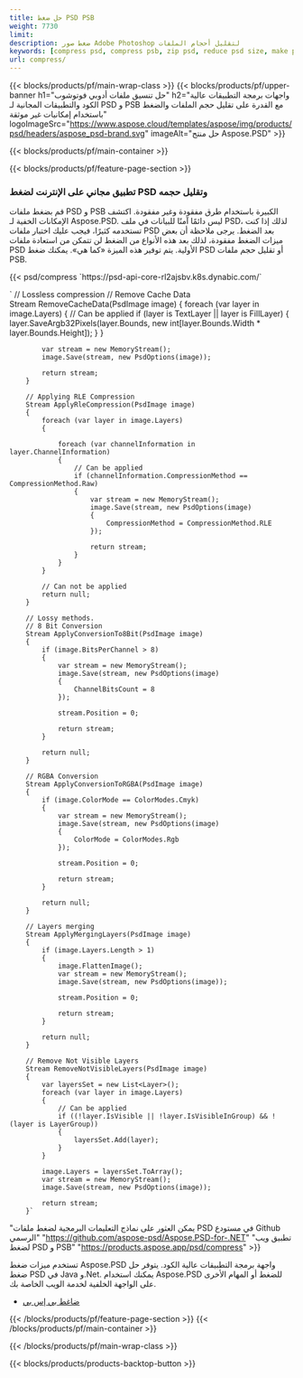 ```yaml
---
title: حل ضغط PSD PSB
weight: 7730
limit: 
description: ضغط صور Adobe Photoshop لتقليل أحجام الملفات
keywords: [compress psd, compress psb, zip psd, reduce psd size, make psd smaller, remove unnecessary psd data, remove odd psd layers]
url: compress/
---
```

{{< blocks/products/pf/main-wrap-class >}}
{{< blocks/products/pf/upper-banner h1="حل تنسيق ملفات أدوبي فوتوشوب" h2="واجهات برمجة التطبيقات عالية الكود والتطبيقات المجانية لـ PSD و PSB مع القدرة على تقليل حجم الملفات والضغط باستخدام إمكانيات غير موثقة" logoImageSrc="https://www.aspose.cloud/templates/aspose/img/products/psd/headers/aspose_psd-brand.svg" imageAlt="حل منتج Aspose.PSD" >}}

{{< blocks/products/pf/main-container >}}

{{< blocks/products/pf/feature-page-section >}}
<h3 class="headingpdleft">تطبيق مجاني على الإنترنت لضغط PSD وتقليل حجمه</h3>
<p>قم بضغط ملفات PSD و PSB الكبيرة باستخدام طرق مفقودة وغير مفقودة. اكتشف الإمكانات الخفية لـ Aspose.PSD. ليس دائمًا آمنًا للبيانات في ملف PSD، لذلك إذا كنت تستخدمه كثيرًا، فيجب عليك اختبار ملفات PSD بعد الضغط. يرجى ملاحظة أن بعض ميزات الضغط مفقودة، لذلك بعد هذه الأنواع من الضغط لن تتمكن من استعادة ملفات PSD الأولية. يتم توفير هذه الميزة «كما هي». يمكنك ضغط PSD أو تقليل حجم ملفات PSB.</p>
{{< psd/compress `https://psd-api-core-rl2ajsbv.k8s.dynabic.com/` 

`      // Lossless compression
        // Remove Cache Data			
        Stream RemoveCacheData(PsdImage image)
        {
            foreach (var layer in image.Layers)
            {
                // Can be applied
                if (layer is TextLayer || layer is FillLayer)
                {
                    layer.SaveArgb32Pixels(layer.Bounds, new int[layer.Bounds.Width * layer.Bounds.Height]);
                }
            }

            var stream = new MemoryStream();
            image.Save(stream, new PsdOptions(image));

            return stream;
        }

        // Applying RLE Compression
        Stream ApplyRleCompression(PsdImage image)
        {
            foreach (var layer in image.Layers)
            {

                foreach (var channelInformation in layer.ChannelInformation)
                {
                    // Can be applied
                    if (channelInformation.CompressionMethod == CompressionMethod.Raw)
                    {
                        var stream = new MemoryStream();
                        image.Save(stream, new PsdOptions(image)
                        {
                            CompressionMethod = CompressionMethod.RLE
                        });

                        return stream;
                    }
                }
            }

            // Can not be applied
            return null;
        }

        // Lossy methods.
        // 8 Bit Conversion
        Stream ApplyConversionTo8Bit(PsdImage image)
        {
            if (image.BitsPerChannel > 8)
            {
                var stream = new MemoryStream();
                image.Save(stream, new PsdOptions(image)
                {
                    ChannelBitsCount = 8
                });

                stream.Position = 0;

                return stream;
            }

            return null;
        }
       
        // RGBA Conversion
        Stream ApplyConversionToRGBA(PsdImage image)
        {
            if (image.ColorMode == ColorModes.Cmyk)
            {
                var stream = new MemoryStream();
                image.Save(stream, new PsdOptions(image)
                {
                    ColorMode = ColorModes.Rgb
                });

                stream.Position = 0;

                return stream;
            }

            return null;
        }

        // Layers merging
        Stream ApplyMergingLayers(PsdImage image)
        {
            if (image.Layers.Length > 1)
            {
                image.FlattenImage();
                var stream = new MemoryStream();
                image.Save(stream, new PsdOptions(image));

                stream.Position = 0;

                return stream;
            }

            return null;
        }

        // Remove Not Visible Layers
        Stream RemoveNotVisibleLayers(PsdImage image)
        {
            var layersSet = new List<Layer>();
            foreach (var layer in image.Layers)
            {
                // Can be applied
                if ((!layer.IsVisible || !layer.IsVisibleInGroup) && !(layer is LayerGroup))
                {
                    layersSet.Add(layer);
                }
            }

            image.Layers = layersSet.ToArray();
            var stream = new MemoryStream();
            image.Save(stream, new PsdOptions(image));

            return stream;
        }` 
"يمكن العثور على نماذج التعليمات البرمجية لضغط ملفات PSD في مستودع Github الرسمي"  "https://github.com/aspose-psd/Aspose.PSD-for-.NET" 
"تطبيق ويب لضغط PSD و PSB" "https://products.aspose.app/psd/compress" >}}
<p>تستخدم ميزات ضغط Aspose.PSD واجهة برمجة التطبيقات عالية الكود. يتوفر حل ضغط PSD في Java و.Net. يمكنك استخدام Aspose.PSD للضغط أو المهام الأخرى على الواجهة الخلفية لخدمة الويب الخاصة بك.</p>
<ul>
<li><a href="psb">ضاغط بي إس بي</a></li>
</ul>
{{< /blocks/products/pf/feature-page-section >}}
{{< /blocks/products/pf/main-container >}}


{{< /blocks/products/pf/main-wrap-class >}}

{{< blocks/products/products-backtop-button >}}
